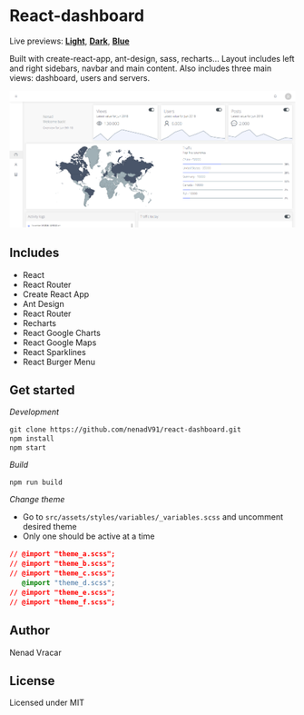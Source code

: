 # React-dashboard
Live previews: **[Light](https://nenadv91.github.io/react-dashboard/white/)**, **[Dark](https://nenadv91.github.io/react-dashboard/dark/)**, **[Blue](https://nenadv91.github.io/react-dashboard/blue/)**

Built with create-react-app, ant-design, sass, recharts... Layout includes left and right sidebars, navbar and main content. Also includes three main views: dashboard, users and servers.

![Preview](https://raw.githubusercontent.com/nenadV91/react-dashboard/gh-pages/previews/dashboard.png?raw=true "Dashboard Preview")


## Includes
* React
* React Router
* Create React App
* Ant Design
* React Router
* Recharts
* React Google Charts
* React Google Maps
* React Sparklines
* React Burger Menu

## Get started
*Development*
```
git clone https://github.com/nenadV91/react-dashboard.git
npm install
npm start
```

*Build*
```
npm run build
```

*Change theme*
- Go to `src/assets/styles/variables/_variables.scss` and uncomment desired theme
- Only one should be active at a time
```css
// @import "theme_a.scss";
// @import "theme_b.scss";
// @import "theme_c.scss";
   @import "theme_d.scss";
// @import "theme_e.scss";
// @import "theme_f.scss";
```


## Author
Nenad Vracar

## License
Licensed under MIT
